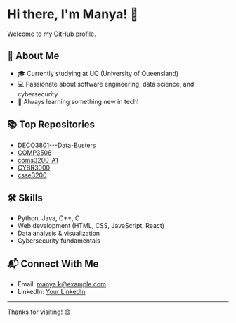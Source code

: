 # Hi there, I'm Manya! 👋

Welcome to my GitHub profile.

## 🚀 About Me
- 🎓 Currently studying at UQ (University of Queensland)
- 💻 Passionate about software engineering, data science, and cybersecurity
- 🌱 Always learning something new in tech!

## 📚 Top Repositories
- [DECO3801---Data-Busters](https://github.com/manya-k/DECO3801---Data-Busters)
- [COMP3506](https://github.com/manya-k/COMP3506)
- [coms3200-A1](https://github.com/manya-k/coms3200)
- [CYBR3000](https://github.com/manya-k/CYBR3000)
- [csse3200](https://github.com/manya-k/csse3200)

## 🛠️ Skills
- Python, Java, C++, C
- Web development (HTML, CSS, JavaScript, React)
- Data analysis & visualization
- Cybersecurity fundamentals

## 📬 Connect With Me
- Email: manya.k@example.com
- LinkedIn: [Your LinkedIn](https://www.linkedin.com/in/manya-khosla/)

---

Thanks for visiting! 😊
